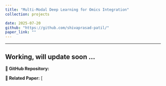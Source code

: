 ```yaml
---
title: "Multi-Modal Deep Learning for Omics Integration"
collection: projects

date: 2025-07-20
github: "https://github.com/shivaprasad-patil/"
paper_link: ""
---
```


---
Working, will update soon ...
---

**📂 GitHub Repository:** [](https://github.com/shivaprasad-patil/)  

**📄 Related Paper:** [
